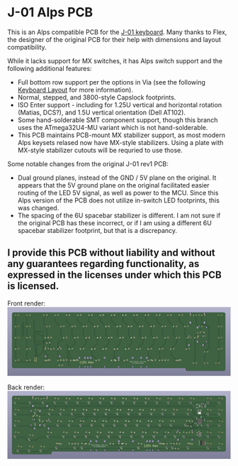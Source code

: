 # J-01 Alps PCB

This is an Alps compatible PCB for the [J-01 keyboard](https://geekhack.org/index.php?topic=107597). Many thanks to Flex, the designer of the original PCB for their help with dimensions and layout compatibility.

While it lacks support for MX switches, it has Alps switch support and the following additional features:
- Full bottom row support per the options in Via (see the following [Keyboard Layout](http://www.keyboard-layout-editor.com/#/gists/1aa1c3e0d55bc183d22bc74a1a26bc83) for more information).
- Normal, stepped, and 3800-style Capslock footprints.
- ISO Enter support - including for 1.25U vertical and horizontal rotation (Matias, DCS?), and 1.5U vertical orientation (Dell AT102).
- Some hand-solderable SMT component support, though this branch uses the ATmega32U4-MU variant which is not hand-solderable.
- This PCB maintains PCB-mount MX stabilizer support, as most modern Alps keysets relased now have MX-style stabilizers. Using a plate with MX-style stabilizer cutouts will be requried to use those.

Some notable changes from the original J-01 rev1 PCB:
- Dual ground planes, instead of the GND / 5V plane on the original. It appears that the 5V ground plane on the original facilitated easier routing of the LED 5V signal, as well as power to the MCU. Since this Alps version of the PCB does not utilize in-switch LED footprints, this was changed.
- The spacing of the 6U spacebar stabilizer is different. I am not sure if the original PCB has these incorrect, or if I am using a different 6U spacebar stabilizer footprint, but that is a discrepancy.

## I provide this PCB without liability and without any guarantees regarding functionality, as expressed in the licenses under which this PCB is licensed.

Front render:
![Render of front of J-01 Alps PCB](https://raw.githubusercontent.com/andygunn/J-01-PCB-Alps/main/renders/J-01_Alps_render_front.png)

Back render:
![Render of back of J-01 Alps PCB](https://raw.githubusercontent.com/andygunn/J-01-PCB-Alps/main/renders/J-01_Alps_render_back.png)

